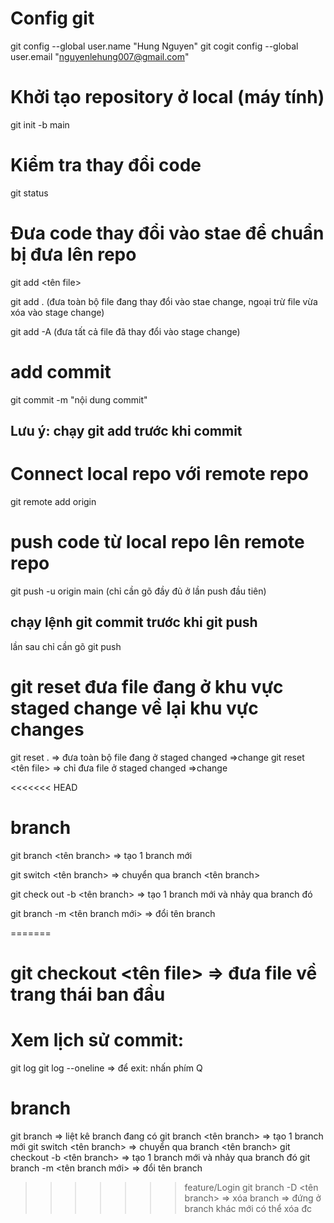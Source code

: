 # Config git
git config --global user.name "Hung Nguyen"
git cogit config --global user.email "nguyenlehung007@gmail.com"

# Khởi tạo repository ở local (máy tính)
git init -b main

# Kiểm tra thay đổi code
git status

# Đưa code thay đổi vào stae để chuẩn bị đưa lên repo
git add <tên file>

git add . (đưa toàn bộ file đang thay đổi vào stae change, ngoại trừ file vừa xóa vào stage change)

git add -A (đưa tất cả file đã thay đổi vào stage change)

# add commit
git commit -m "nội dung commit" 
## Lưu ý: chạy git add trước khi commit

# Connect local repo với remote repo
git remote add origin <link git repo>

# push code từ local repo lên remote repo
git push -u origin main (chỉ cần gõ đầy đủ ở lần push đầu tiên) 
## chạy lệnh git commit trước khi git push
lần sau chỉ cần gõ git push

# git reset đưa file đang ở khu vực staged change về lại khu vực changes
git reset . => đưa toàn bộ file đang ở staged changed =>change
git reset <tên file> => chỉ đưa file ở staged changed =>change

<<<<<<< HEAD
# branch
git branch <tên branch> => tạo 1 branch mới

git switch <tên branch> => chuyển qua branch <tên branch>

git check out -b <tên branch> => tạo 1 branch mới và nhảy qua branch đó

git branch -m <tên branch mới> => đổi tên branch

=======
# git checkout <tên file> => đưa file về trang thái ban đầu

# Xem lịch sử commit:
git log
git log --oneline
=> để exit: nhấn phím Q

# branch
git branch => liệt kê branch đang có
git branch <tên branch> => tạo 1 branch mới
git switch <tên branch> => chuyển qua branch <tên branch>
git checkout -b <tên branch> => tạo 1 branch mới và nhảy qua branch đó
git branch -m <tên branch mới> => đổi tên branch
>>>>>>> feature/Login
git branch -D <tên branch> => xóa branch
=> đứng ở branch khác mới có thể xóa đc